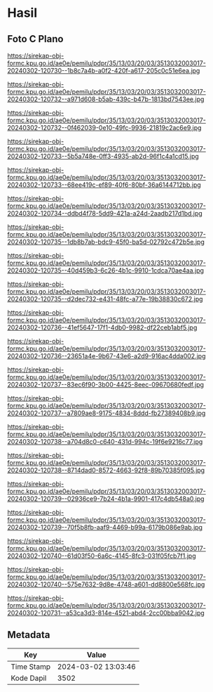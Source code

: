# Hasil

## Foto C Plano

https://sirekap-obj-formc.kpu.go.id/ae0e/pemilu/pdpr/35/13/03/20/03/3513032003017-20240302-120730--1b8c7a4b-a0f2-420f-a617-205c0c51e6ea.jpg

https://sirekap-obj-formc.kpu.go.id/ae0e/pemilu/pdpr/35/13/03/20/03/3513032003017-20240302-120732--a971d608-b5ab-439c-b47b-1813bd7543ee.jpg

https://sirekap-obj-formc.kpu.go.id/ae0e/pemilu/pdpr/35/13/03/20/03/3513032003017-20240302-120732--0f462039-0e10-49fc-9936-21819c2ac6e9.jpg

https://sirekap-obj-formc.kpu.go.id/ae0e/pemilu/pdpr/35/13/03/20/03/3513032003017-20240302-120733--5b5a748e-0ff3-4935-ab2d-96f1c4a1cd15.jpg

https://sirekap-obj-formc.kpu.go.id/ae0e/pemilu/pdpr/35/13/03/20/03/3513032003017-20240302-120733--68ee419c-ef89-40f6-80bf-36a6144712bb.jpg

https://sirekap-obj-formc.kpu.go.id/ae0e/pemilu/pdpr/35/13/03/20/03/3513032003017-20240302-120734--ddbd4f78-5dd9-421a-a24d-2aadb217d1bd.jpg

https://sirekap-obj-formc.kpu.go.id/ae0e/pemilu/pdpr/35/13/03/20/03/3513032003017-20240302-120735--1db8b7ab-bdc9-45f0-ba5d-02792c472b5e.jpg

https://sirekap-obj-formc.kpu.go.id/ae0e/pemilu/pdpr/35/13/03/20/03/3513032003017-20240302-120735--40d459b3-6c26-4b1c-9910-1cdca70ae4aa.jpg

https://sirekap-obj-formc.kpu.go.id/ae0e/pemilu/pdpr/35/13/03/20/03/3513032003017-20240302-120735--d2dec732-e431-48fc-a77e-19b38830c672.jpg

https://sirekap-obj-formc.kpu.go.id/ae0e/pemilu/pdpr/35/13/03/20/03/3513032003017-20240302-120736--41ef5647-17f1-4db0-9982-df22ceb1abf5.jpg

https://sirekap-obj-formc.kpu.go.id/ae0e/pemilu/pdpr/35/13/03/20/03/3513032003017-20240302-120736--23651a4e-9b67-43e6-a2d9-916ac4dda002.jpg

https://sirekap-obj-formc.kpu.go.id/ae0e/pemilu/pdpr/35/13/03/20/03/3513032003017-20240302-120737--83ec6f90-3b00-4425-8eec-09670680fedf.jpg

https://sirekap-obj-formc.kpu.go.id/ae0e/pemilu/pdpr/35/13/03/20/03/3513032003017-20240302-120737--a7809ae8-9175-4834-8ddd-fb27389408b9.jpg

https://sirekap-obj-formc.kpu.go.id/ae0e/pemilu/pdpr/35/13/03/20/03/3513032003017-20240302-120738--a704d8c0-c640-431d-994c-19f6e9216c77.jpg

https://sirekap-obj-formc.kpu.go.id/ae0e/pemilu/pdpr/35/13/03/20/03/3513032003017-20240302-120738--8714dad0-8572-4663-92f8-89b70385f095.jpg

https://sirekap-obj-formc.kpu.go.id/ae0e/pemilu/pdpr/35/13/03/20/03/3513032003017-20240302-120739--02936ce9-7b24-4b1a-9901-417c4db548a0.jpg

https://sirekap-obj-formc.kpu.go.id/ae0e/pemilu/pdpr/35/13/03/20/03/3513032003017-20240302-120739--70f5b8fb-aaf9-4469-b99a-6179b086e9ab.jpg

https://sirekap-obj-formc.kpu.go.id/ae0e/pemilu/pdpr/35/13/03/20/03/3513032003017-20240302-120740--61d03f50-6a6c-4145-8fc3-031f05fcb7f1.jpg

https://sirekap-obj-formc.kpu.go.id/ae0e/pemilu/pdpr/35/13/03/20/03/3513032003017-20240302-120740--575e7632-9d8e-4748-a601-dd8800e568fc.jpg

https://sirekap-obj-formc.kpu.go.id/ae0e/pemilu/pdpr/35/13/03/20/03/3513032003017-20240302-120731--a53ca3d3-814e-4521-abd4-2cc00bba9042.jpg


## Metadata

| Key        | Value               |
| ---------- | ------------------- |
| Time Stamp | 2024-03-02 13:03:46 |
| Kode Dapil | 3502                |



